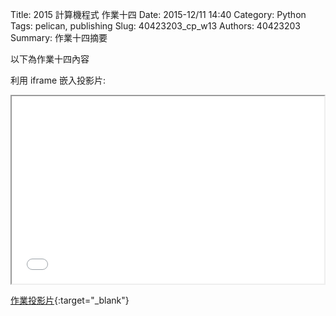 Title: 2015 計算機程式 作業十四
Date: 2015-12/11 14:40
Category: Python
Tags: pelican, publishing
Slug: 40423203_cp_w13
Authors: 40423203
Summary: 作業十四摘要

以下為作業十四內容

利用 iframe 嵌入投影片:

<iframe src="40423203_cp_w13_p.html" width="500" height="300"></iframe>

[作業投影片](40423203_cp_w13_p.html){:target="_blank"}

